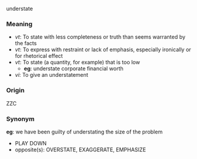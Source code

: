 understate
### Meaning
+ _vt_: To state with less completeness or truth than seems warranted by the facts
+ _vt_: To express with restraint or lack of emphasis, especially ironically or for rhetorical effect
+ _vt_: To state (a quantity, for example) that is too low
    + __eg__: understate corporate financial worth
+ _vi_: To give an understatement

### Origin

ZZC

### Synonym

__eg__: we have been guilty of understating the size of the problem

+ PLAY DOWN
+ opposite(s): OVERSTATE, EXAGGERATE, EMPHASIZE


